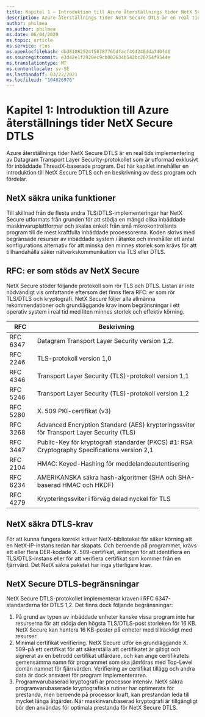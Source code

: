 ```yaml
---
title: Kapitel 1 – Introduktion till Azure återställnings tider NetX Secure DTLS
description: Azure återställnings tider NetX Secure DTLS är en real tids implementering av Datagram Transport Layer Security-protokollet som är utformat för inbäddade ThreadX-baserade program.
author: philmea
ms.author: philmea
ms.date: 06/04/2020
ms.topic: article
ms.service: rtos
ms.openlocfilehash: dbd81082524f50787765dfacf494248dda740fd6
ms.sourcegitcommit: e3d42e1f2920ec9cb002634b542bc20754f9544e
ms.translationtype: MT
ms.contentlocale: sv-SE
ms.lasthandoff: 03/22/2021
ms.locfileid: "104826976"
---
```

# <a name="chapter-1-introduction-to-azure-rtos-netx-secure-dtls"></a>Kapitel 1: Introduktion till Azure återställnings tider NetX Secure DTLS

Azure återställnings tider NetX Secure DTLS är en real tids implementering av Datagram Transport Layer Security-protokollet som är utformad exklusivt för inbäddade ThreadX-baserade program. Det här kapitlet innehåller en introduktion till NetX Secure DTLS och en beskrivning av dess program och fördelar.

## <a name="netx-secure-unique-features"></a>NetX säkra unika funktioner

Till skillnad från de flesta andra TLS/DTLS-implementeringar har NetX Secure utformats från grunden för att stödja en mängd olika inbäddade maskinvaruplattformar och skalas enkelt från små mikrokontrollants program till de mest kraftfulla inbäddade processorerna. Koden skrivs med begränsade resurser av inbäddade system i åtanke och innehåller ett antal konfigurations alternativ för att minska den minnes storlek som krävs för att tillhandahålla säker nätverkskommunikation via TLS eller DTLS.

## <a name="rfcs-supported-by-netx-secure"></a>RFC: er som stöds av NetX Secure

NetX Secure stöder följande protokoll som rör TLS och DTLS. Listan är inte nödvändigt vis omfattande eftersom det finns flera RFC: er som rör TLS/DTLS och kryptografi. NetX Secure följer alla allmänna rekommendationer och grundläggande krav inom begränsningar i ett operativ system i real tid med liten minnes storlek och effektiv körning.


| RFC | Beskrivning |
| --- | ----------- |
| RFC 6347 | Datagram Transport Layer Security version 1,2. |
| RFC 2246 | TLS-protokoll version 1,0|
| RFC 4346 | Transport Layer Security (TLS)-protokoll version 1,1 |
| RFC 5246 | Transport Layer Security (TLS)-protokoll version 1,2 |
| RFC 5280 | X. 509 PKI-certifikat (v3) |
| RFC 3268 | Advanced Encryption Standard (AES) krypteringssviter för Transport Layer Security (TLS) |
| RFC 3447 | Public-Key för kryptografi standarder (PKCS) #1: RSA Cryptography Specifications version 2,1 |
| RFC 2104 | HMAC: Keyed-Hashing för meddelandeautentisering |
| RFC 6234 | AMERIKANSKA säkra hash-algoritmer (SHA och SHA-baserad HMAC och HKDF) |
| RFC 4279 | Krypteringssviter i förväg delad nyckel för TLS |

## <a name="netx-secure-dtls-requirements"></a>NetX säkra DTLS-krav

För att kunna fungera korrekt kräver NetX-biblioteket för säker körning att en NetX-IP-instans redan har skapats. Och beroende på programmet, krävs ett eller flera DER-kodade X. 509-certifikat, antingen för att identifiera en TLS/DTLS-instans eller för att verifiera certifikat som kommer från en fjärrvärd. Det NetX säkra paketet har inga ytterligare krav.

## <a name="netx-secure-dtls-constraints"></a>NetX Secure DTLS-begränsningar

NetX Secure DTLS-protokollet implementerar kraven i RFC 6347-standarderna för DTLS 1,2. Det finns dock följande begränsningar:

1. På grund av typen av inbäddade enheter kanske vissa program inte har resurserna för att stödja den högsta TLS/DTLS-post storleken för 16 KB. NetX Secure kan hantera 16 KB-poster på enheter med tillräckligt med resurser.
2. Minimal certifikat verifiering. NetX Secure utför en grundläggande X. 509-på ett certifikat för att säkerställa att certifikatet är giltigt och signerat av en betrodd certifikat utfärdare, och kan ange certifikatets gemensamma namn för programmet som ska jämföras med Top-Level domän namnet för fjärrvärden. Verifiering av certifikat tillägg och andra data är dock ansvaret för program Implementeraren.
3. Programvarubaserad kryptografi är processor intensiv. NetX säkra programvarubaserade kryptografiska rutiner har optimerats för prestanda, men beroende på processor kraft, kan prestandan leda till mycket långa åtgärder. När maskinvarubaserad kryptografi är tillgängligt bör den användas för optimala prestanda för NetX Secure DTLS.
